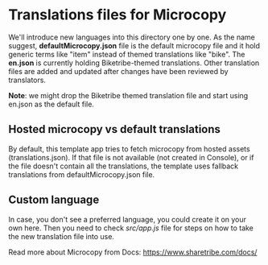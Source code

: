 # Translations files for Microcopy

We'll introduce new languages into this directory one by one. As the name suggest,
**defaultMicrocopy.json** file is the default microcopy file and it hold generic terms like "item"
instead of themed translations like "bike". The **en.json** is currently holding Biketribe-themed
translations. Other translation files are added and updated after changes have been reviewed by
translators.

**Note**: we might drop the Biketribe themed translation file and start using en.json as the default
file.

## Hosted microcopy vs default translations

By default, this template app tries to fetch microcopy from hosted assets (translations.json). If
that file is not available (not created in Console), or if the file doesn't contain all the
translations, the template uses fallback translations from defaultMicrocopy.json file.

## Custom language

In case, you don't see a preferred language, you could create it on your own here. Then you need to
check _src/app.js_ file for steps on how to take the new translation file into use.

Read more about Microcopy from Docs: https://www.sharetribe.com/docs/
